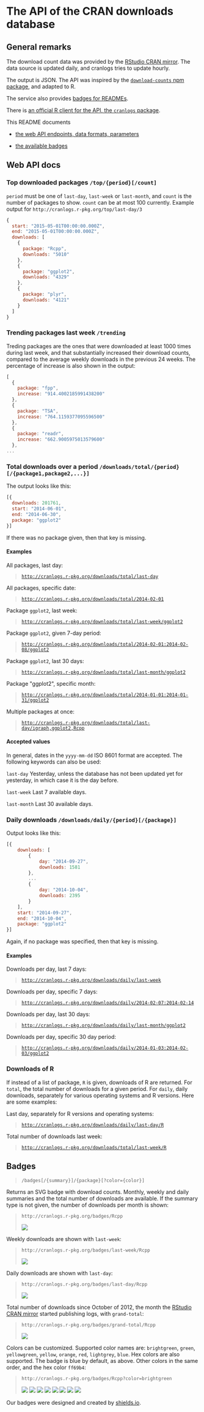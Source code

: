 
# The API of the CRAN downloads database

## General remarks

The download count data was provided by the
[RStudio CRAN mirror](http://cran-logs.rstudio.com/).
The data source is updated daily, and cranlogs tries to update hourly.

The output is JSON. The API was inspired by the
[`download-counts` npm package](https://github.com/npm/download-counts),
and adapted to R.

The service also provides [badges for READMEs](#badges).

There is [an official R client for the API, the `cranlogs` package](https://r-hub.github.io/cranlogs/).

This README documents

* [the web API endpoints, data formats, parameters](#web-api-docs)

* [the available badges](#badges)

## Web API docs

### Top downloaded packages `/top/{period}[/count]`

`period` must be one of `last-day`, `last-week` or `last-month`, and `count` is the 
number of packages to show. `count` can be at most 100 currently. Example output for
`http://cranlogs.r-pkg.org/top/last-day/3`

```js
{
  start: "2015-05-01T00:00:00.000Z",
  end: "2015-05-01T00:00:00.000Z",
  downloads: [
    {
      package: "Rcpp",
      downloads: "5010"
    },
    {
      package: "ggplot2",
      downloads: "4329"
    },
    {
      package: "plyr",
      downloads: "4121"
    }
  ]
}
```

### Trending packages last week `/trending`

Treding packages are the ones that were downloaded at least 1000 times during last 
week, and that substantially increased their download counts, compared to the 
average weekly downloads in the previous 24 weeks. The percentage of increase
is also shown in the output:

```js
[
  {
    package: "fpp",
    increase: "914.4002185991438200"
  },
  {
    package: "TSA",
    increase: "764.1159377095596500"
  },
  {
    package: "readr",
    increase: "662.9005975013579600"
  },
...
```


### Total downloads over a period `/downloads/total/{period}[/{package1,package2,...}]`

The output looks like this:

```js
[{
  downloads: 201761,
  start: "2014-06-01",
  end: "2014-06-30",
  package: "ggplot2"
}]
```

If there was no package given, then that key is missing.

#### Examples

All packages, last day:

> [`http://cranlogs.r-pkg.org/downloads/total/last-day`](http://cranlogs.r-pkg.org/downloads/total/last-day)

All packages, specific date:

> [`http://cranlogs.r-pkg.org/downloads/total/2014-02-01`](http://cranlogs.r-pkg.org/downloads/total/2014-02-01)


Package `ggplot2`, last week:

> [`http://cranlogs.r-pkg.org/downloads/total/last-week/ggplot2`](http://cranlogs.r-pkg.org/downloads/total/last-week/ggplot2)


Package `ggplot2`, given 7-day period:

> [`http://cranlogs.r-pkg.org/downloads/total/2014-02-01:2014-02-08/ggplot2`](http://cranlogs.r-pkg.org/downloads/total/2014-02-01:2014-02-08/ggplot2)


Package `ggplot2`, last 30 days:

> [`http://cranlogs.r-pkg.org/downloads/total/last-month/ggplot2`](http://cranlogs.r-pkg.org/downloads/total/last-month/ggplot2)


Package "ggplot2", specific month:

> [`http://cranlogs.r-pkg.org/downloads/total/2014-01-01:2014-01-31/ggplot2`](http://cranlogs.r-pkg.org/downloads/total/2014-01-01:2014-01-31/ggplot2)


Multiple packages at once:

> [`http://cranlogs.r-pkg.org/downloads/total/last-day/igraph,ggplot2,Rcpp`](http://cranlogs.r-pkg.org/downloads/total/last-day/igraph,ggplot2,Rcpp)


#### Accepted values

In general, dates in the `yyyy-mm-dd` ISO 8601 format are
accepted. The following keywords can also be used:

`last-day` Yesterday, unless the database has not been updated yet for yesterday,
in which case it is the day before.

`last-week` Last 7 available days.

`last-month` Last 30 available days.

### Daily downloads `/downloads/daily/{period}[/{package}]`

Output looks like this:

```js
[{
    downloads: [
        {
            day: "2014-09-27",
            downloads: 1581
        },
        ...
        {
            day: "2014-10-04",
            downloads: 2395
        }
    ],
    start: "2014-09-27",
    end: "2014-10-04",
    package: "ggplot2"
}]
```

Again, if no package was specified, then that key is missing.

#### Examples

Downloads per day, last 7 days:

> [`http://cranlogs.r-pkg.org/downloads/daily/last-week`](http://cranlogs.r-pkg.org/downloads/daily/last-week)


Downloads per day, specific 7 days:

> [`http://cranlogs.r-pkg.org/downloads/daily/2014-02-07:2014-02-14`](http://cranlogs.r-pkg.org/downloads/daily/2014-02-07:2014-02-14)


Downloads per day, last 30 days:

> [`http://cranlogs.r-pkg.org/downloads/daily/last-month/ggplot2`](http://cranlogs.r-pkg.org/downloads/daily/last-month/ggplot2)


Downloads per day, specific 30 day period:

> [`http://cranlogs.r-pkg.org/downloads/daily/2014-01-03:2014-02-03/ggplot2`](http://cranlogs.r-pkg.org/downloads/daily/2014-01-03:2014-02-03/ggplot2)

### Downloads of R

If instead of a list of package, `R` is given, downloads of R are
returned. For `total`, the total number of downloads for a given
period. For `daily`, daily downloads, separately for various
operating systems and R versions. Here are some examples:

Last day, separately for R versions and operating systems:

> [`http://cranlogs.r-pkg.org/downloads/daily/last-day/R`](http://cranlogs.r-pkg.org/downloads/daily/last-day/R)

Total number of downloads last week:

> [`http://cranlogs.r-pkg.org/downloads/total/last-week/R`](http://cranlogs.r-pkg.org/downloads/total/last-week/R)


## Badges 

> `/badges[/{summary}]/{package}[?color={color}]`

Returns an SVG badge with download counts. Monthly, weekly and daily
summaries and the total number of downloads are available.
If the summary type is not given, the number of downloads per month is shown:

> `http://cranlogs.r-pkg.org/badges/Rcpp`
>
> ![](http://cranlogs.r-pkg.org/badges/Rcpp)

Weekly downloads are shown with `last-week`:

> `http://cranlogs.r-pkg.org/badges/last-week/Rcpp`
>
> ![](http://cranlogs.r-pkg.org/badges/last-week/Rcpp)

Daily downloads are shown with `last-day`:

> `http://cranlogs.r-pkg.org/badges/last-day/Rcpp`
>
> ![](http://cranlogs.r-pkg.org/badges/last-day/Rcpp)

Total number of downloads since October of 2012, the month the
[RStudio CRAN mirror](http://cran-logs.rstudio.com/) started publishing
logs, with `grand-total`:

> `http://cranlogs.r-pkg.org/badges/grand-total/Rcpp`
>
> ![](http://cranlogs.r-pkg.org/badges/grand-total/Rcpp)

Colors can be customized. Supported color names are:
`brightgreen`, `green`, `yellowgreen`, `yellow`, `orange`,
`red`, `lightgrey`, `blue`. Hex colors are also supported.
The badge is blue by default, as above. Other colors in
the same order, and the hex color `ff69b4`:

> `http://cranlogs.r-pkg.org/badges/Rcpp?color=brightgreen`
>
> ![](http://cranlogs.r-pkg.org/badges/Rcpp?color=brightgreen)
> ![](http://cranlogs.r-pkg.org/badges/Rcpp?color=green)
> ![](http://cranlogs.r-pkg.org/badges/Rcpp?color=yellowgreen)
> ![](http://cranlogs.r-pkg.org/badges/Rcpp?color=yellow)
> ![](http://cranlogs.r-pkg.org/badges/Rcpp?color=orange)
> ![](http://cranlogs.r-pkg.org/badges/Rcpp?color=red)
> ![](http://cranlogs.r-pkg.org/badges/Rcpp?color=lightgrey)
> ![](http://cranlogs.r-pkg.org/badges/Rcpp?color=ff69b4)

Our badges were designed and created by [shields.io](http://shields.io).

